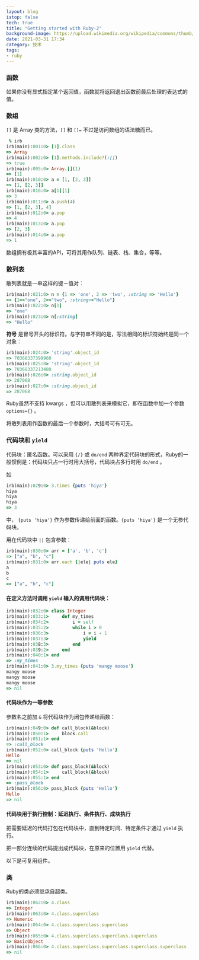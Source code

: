 ```yaml
---
layout: blog
istop: false
tech: true
title: "Getting started with Ruby-2"
background-image: https://upload.wikimedia.org/wikipedia/commons/thumb/7/73/Ruby_logo.svg/1200px-Ruby_logo.svg.png
date: 2021-03-31 17:34
category: 技术
tags:
- ruby
---
```


### 函数

如果你没有显式指定某个返回值，函数就将返回退出函数前最后处理的表达式的值。

### 数组

`[]` 是 Array 类的方法，`[]` 和 `[]=` 不过是访问数组的语法糖而已。

```ruby
 % irb
irb(main):001:0> [1].class
=> Array
irb(main):002:0> [1].methods.include?(:[])
=> true
irb(main):005:0> Array.[](1)
=> [1]
irb(main):010:0> a = [1, [2, 3]]
=> [1, [2, 3]]
irb(main):016:0> a[1][1]
=> 3
irb(main):011:0> a.push(4)
=> [1, [2, 3], 4]
irb(main):012:0> a.pop
=> 4
irb(main):013:0> a.pop
=> [2, 3]
irb(main):014:0> a.pop
=> 1
```

数组拥有极其丰富的API，可将其用作队列、链表、栈、集合，等等。

### 散列表

散列表就是一串这样的键－值对：

```ruby
irb(main):021:0> n = {1 => 'one', 2 => 'two', :string => 'Hello'}
=> {1=>"one", 2=>"two", :string=>"Hello"}
irb(main):022:0> n[1]
=> "one"
irb(main):023:0> n[:string]
=> "Hello"
```

**符号** 是冒号开头的标识符。与字符串不同的是，写法相同的标识符始终是同一个对象：

```ruby
irb(main):024:0> 'string'.object_id
=> 70368337399960
irb(main):025:0> 'string'.object_id
=> 70368337213480
irb(main):026:0> :string.object_id
=> 287068
irb(main):027:0> :string.object_id
=> 287068
```

Ruby虽然不支持 kwargs ，但可以用散列表来模拟它，即在函数中加一个参数 `options={}` 。

将散列表用作函数的最后一个参数时，大括号可有可无。

### 代码块和 `yield`

代码块：匿名函数。可以采用 `{/}` 或 `do/end` 两种界定代码块的形式，Ruby的一般惯例是：代码块只占一行时用大括号，代码块占多行时用 `do/end` 。

如

```ruby
irb(main):029:0> 3.times {puts 'hiya'}
hiya
hiya
hiya
=> 3
```

中， `{puts 'hiya'}` 作为参数传递给前面的函数。`{puts 'hiya'}` 是一个无参代码块。

用在代码块中 `||` 包含参数：

```ruby
irb(main):030:0> arr = ['a', 'b', 'c']
=> ["a", "b", "c"]
irb(main):031:0> arr.each {|ele| puts ele}
a
b
c
=> ["a", "b", "c"]
```

#### 在定义方法时调用 `yield` 输入的调用代码块：

```ruby
irb(main):032:0> class Integer
irb(main):033:1>     def my_times
irb(main):034:2>         i = self
irb(main):035:2>         while i > 0
irb(main):036:3>             i = i - 1
irb(main):037:3>             yield
irb(main):038:3>         end
irb(main):039:2>     end
irb(main):040:1> end
=> :my_times
irb(main):041:0> 3.my_times {puts 'mangy moose'}
mangy moose
mangy moose
mangy moose
=> nil
```

#### 代码块作为一等参数

参数名之前加 `&`  将代码块作为闭包传递给函数：

```ruby
irb(main):049:0> def call_block(&block)
irb(main):050:1>     block.call
irb(main):051:1> end
=> :call_block
irb(main):052:0> call_block {puts 'Hello'}
Hello
=> nil
irb(main):053:0> def pass_block(&block)
irb(main):054:1>     call_block(&block)
irb(main):055:1> end
=> :pass_block
irb(main):056:0> pass_block {puts 'Hello'}
Hello
=> nil
```

#### 代码块用于执行控制：延迟执行、条件执行、成块执行

把需要延迟的代码打包在代码块中，直到特定时间、特定条件才通过 `yield` 执行。

把一部分连续的代码提出成代码块，在原来的位置用 `yield` 代替。

以下是可复用组件。

### 类

Ruby的类必须继承自超类。

```ruby
irb(main):062:0> 4.class
=> Integer
irb(main):063:0> 4.class.superclass
=> Numeric
irb(main):064:0> 4.class.superclass.superclass
=> Object
irb(main):065:0> 4.class.superclass.superclass.superclass
=> BasicObject
irb(main):066:0> 4.class.superclass.superclass.superclass.superclass
=> nil
```

<div id="includedContent_2021_03_31_22_19"></div>

